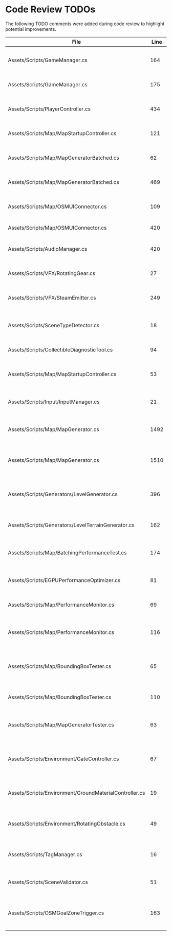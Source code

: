 # Code Review TODOs

The following TODO comments were added during code review to highlight potential improvements.

| File | Line | Comment |
|------|------|---------|
| Assets/Scripts/GameManager.cs | 164 | Delegate input handling to a centralized InputManager |
| Assets/Scripts/GameManager.cs | 175 | Expose restartKey in settings menu |
| Assets/Scripts/PlayerController.cs | 434 | Expose slide duration as configurable field |
| Assets/Scripts/Map/MapStartupController.cs | 121 | Avoid expensive FindFirstObject calls |
| Assets/Scripts/Map/MapGeneratorBatched.cs | 62 | Support per-building height variation based on OSM tags |
| Assets/Scripts/Map/MapGeneratorBatched.cs | 469 | Consider performing batching in a job |
| Assets/Scripts/Map/OSMUIConnector.cs | 109 | Cache controller references instead of recreating |
| Assets/Scripts/Map/OSMUIConnector.cs | 420 | Use prefabs for quick buttons |
| Assets/Scripts/AudioManager.cs | 420 | Cache PlayerController reference in Awake |
| Assets/Scripts/VFX/RotatingGear.cs | 27 | Make rotation speed variance configurable |
| Assets/Scripts/VFX/SteamEmitter.cs | 249 | Expose randomization ranges via inspector |
| Assets/Scripts/SceneTypeDetector.cs | 18 | Read scene lists from config instead of hardcoding |
| Assets/Scripts/CollectibleDiagnosticTool.cs | 94 | Cache results to avoid allocations |
| Assets/Scripts/Map/MapStartupController.cs | 53 | Allow editing fallback coordinates in inspector |
| Assets/Scripts/Input/InputManager.cs | 21 | Allow runtime key rebinding via settings menu |
| Assets/Scripts/Map/MapGenerator.cs | 1492 | Expose chimney offset factors via inspector fields |
| Assets/Scripts/Map/MapGenerator.cs | 1510 | Make gear decoration ranges configurable in LevelProfile |
| Assets/Scripts/Generators/LevelGenerator.cs | 396 | Replace reflection with an interface for adaptive mode selection |
| Assets/Scripts/Generators/LevelTerrainGenerator.cs | 162 | Refactor to interface-based lookup instead of reflection |
| Assets/Scripts/Map/BatchingPerformanceTest.cs | 174 | Cache object list to avoid allocations during testing |
| Assets/Scripts/EGPUPerformanceOptimizer.cs | 81 | Replace OnGUI debug overlay with a Canvas-based UI |
| Assets/Scripts/Map/PerformanceMonitor.cs | 69 | Replace OnGUI with a UI Canvas overlay |
| Assets/Scripts/Map/PerformanceMonitor.cs | 116 | Cache created textures if display colors change frequently |
| Assets/Scripts/Map/BoundingBoxTester.cs | 65 | Expose test locations via inspector to allow custom cases |
| Assets/Scripts/Map/BoundingBoxTester.cs | 110 | Move bounding box calculation to a shared utility class |
| Assets/Scripts/Map/MapGeneratorTester.cs | 63 | Move synthetic test data generation to a ScriptableObject |
| Assets/Scripts/Environment/GateController.cs | 67 | Provide matching TriggerClose() logic for reversible puzzles |
| Assets/Scripts/Environment/GroundMaterialController.cs | 19 | Move material paths to a configuration ScriptableObject |
| Assets/Scripts/Environment/RotatingObstacle.cs | 49 | Integrate damage system to penalize the player on contact |
| Assets/Scripts/TagManager.cs | 16 | Load required tags from a central config file |
| Assets/Scripts/SceneValidator.cs | 51 | Display progress UI while validation routines run |
| Assets/Scripts/OSMGoalZoneTrigger.cs | 163 | Use an event from UIController instead of direct lookup |
